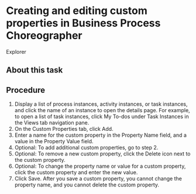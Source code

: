 <!-- image -->

# Creating and editing custom properties in Business Process Choreographer
Explorer

## About this task

## Procedure

1. Display a list of process instances, activity instances, or task
instances, and click the name of an instance to open the details page.
For example, to open a list of task instances, click My
To-dos under Task Instances in the Views tab navigation
pane.
2. On the Custom Properties tab, click Add.
3. Enter a name for the custom property in the Property
Name field, and a value in the Property Value field.
4. Optional: To add additional custom properties, go to
step 2.
5. Optional: To remove a new custom property, click the Delete icon
next to the custom property.
6. Optional: To change the property name or value for
a custom property, click the custom property and enter the new value.
7. Click Save. After you save a
custom property, you cannot change the property name, and you cannot delete
the custom property.

<!-- image -->
